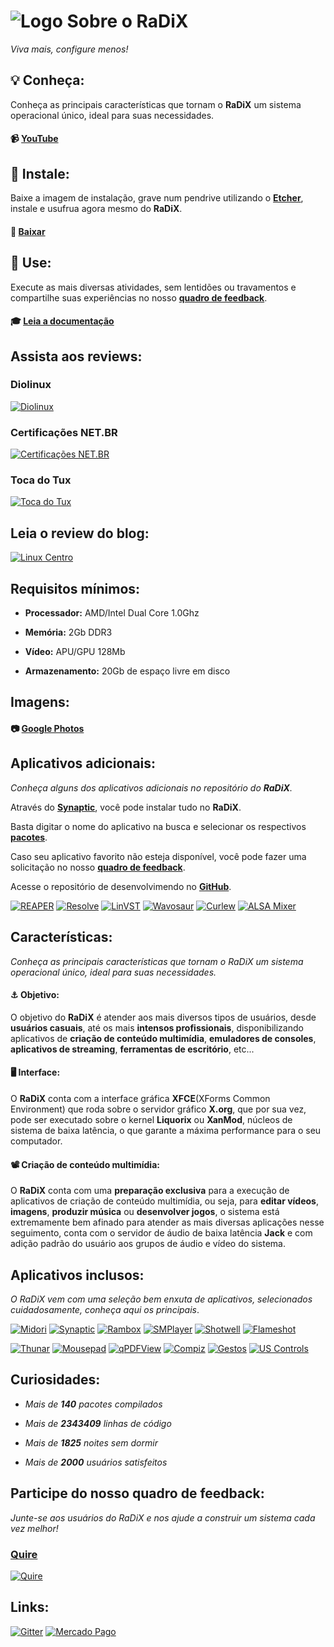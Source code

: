 # ![Logo](https://radix.ws/images/logo.png) Sobre o **RaDiX**

_Viva mais, configure menos!_

## 💡 **Conheça:**

Conheça as principais características que tornam o **RaDiX** um sistema operacional único, ideal para suas necessidades.

#### 📹 [**YouTube**](http://www.youtube.com/watch?v=1e_Ufi5f8p4&list=PLBYCK2tej7WzppY2ID-MLTP3Qo7W2fFq9)

## 🔧 **Instale:**

Baixe a imagem de instalação, grave num pendrive utilizando o [**Etcher**](https://etcher.io/), instale e usufrua agora mesmo do **RaDiX**.

#### 📀 [**Baixar**](https://github.com/rauldipeas/RaDiX/releases)

## 🚀 **Use:**

Execute as mais diversas atividades, sem lentidões ou travamentos e compartilhe suas experiências no nosso [**quadro de feedback**](https://quire.io/w/RaDiX).

#### 🎓 [**Leia a documentação**](https://docs.radix.ws/)

## **Assista aos reviews:**

### Diolinux
[![Diolinux](http://img.youtube.com/vi/xUNIi9usZZA/0.jpg)](https://youtu.be/xUNIi9usZZA)
### Certificações NET.BR
[![Certificações NET.BR](http://img.youtube.com/vi/KAlKQPu0E-s/0.jpg)](https://youtu.be/KAlKQPu0E-s)
### Toca do Tux
[![Toca do Tux](http://img.youtube.com/vi/A4DwYmOFaEo/0.jpg)](https://youtu.be/A4DwYmOFaEo)

## **Leia o review do blog:**

[![Linux Centro](https://radix.ws/images/LinuxCentro-1.png)](https://linuxcentro.com.br/linux/conheca-o-radix-linux/)

## **Requisitos mínimos:**

 - **Processador:** AMD/Intel Dual Core 1.0Ghz

 - **Memória:** 2Gb DDR3

 - **Vídeo:** APU/GPU 128Mb

 - **Armazenamento:** 20Gb de espaço livre em disco

## **Imagens:**

#### 📷 [**Google Photos**](https://photos.app.goo.gl/fyj6PbtzuM1f5KUa7)

## **Aplicativos adicionais:**

_Conheça alguns dos aplicativos adicionais no repositório do **RaDiX**._

Através do [**Synaptic**](https://www.nongnu.org/synaptic/), você pode instalar tudo no **RaDiX**.

Basta digitar o nome do aplicativo na busca e selecionar os respectivos [**pacotes**](https://packages.ubuntu.com/).

Caso seu aplicativo favorito não esteja disponível, você pode fazer uma solicitação no nosso [**quadro de feedback**](https://quire.io/w/RaDiX).

Acesse o repositório de desenvolvimendo no [**GitHub**](https://github.com/rauldipeas/radix-apps/).

[![REAPER](https://radix.ws/images/apps/cockos-reaper.svg)](https://www.reaper.fm/) [![Resolve](https://radix.ws/images/apps/resolve.svg)](https://www.blackmagicdesign.com/products/davinciresolve/) [![LinVST](https://radix.ws/images/apps/application-x-addon.svg)](https://github.com/osxmidi/LinVst) [![Wavosaur](https://radix.ws/images/apps/gtkwave.svg)](https://www.wavosaur.com/) [![Curlew](https://radix.ws/images/apps/curlew.svg)](https://curlew.sourceforge.io/) [![ALSA Mixer](https://radix.ws/images/apps/gnome-alsamixer-icon.svg)](https://launchpad.net/gnome-alsamixer)

## **Características:**

_Conheça as principais características que tornam o RaDiX um sistema operacional único, ideal para suas necessidades._

#### ⚓ **Objetivo:**

O objetivo do **RaDiX** é atender aos mais diversos tipos de usuários, desde **usuários casuais**, até os mais **intensos profissionais**, disponibilizando aplicativos de **criação de conteúdo multimídia**, **emuladores de consoles**, **aplicativos de streaming**, **ferramentas de escritório**, etc...

#### 🖥 **Interface:**

O **RaDiX** conta com a interface gráfica **XFCE**\(XForms Common Environment\) que roda sobre o servidor gráfico **X.org**, que por sua vez, pode ser executado sobre o kernel **Liquorix** ou **XanMod**, núcleos de sistema de baixa latência, o que garante a máxima performance para o seu computador.

#### 📽 **Criação de conteúdo multimídia:**

O **RaDiX** conta com uma **preparação exclusiva** para a execução de aplicativos de criação de conteúdo multimídia, ou seja, para **editar vídeos**, **imagens**, **produzir música** ou **desenvolver jogos**, o sistema está extremamente bem afinado para atender as mais diversas aplicações nesse seguimento, conta com o servidor de áudio de baixa latência **Jack** e com adição padrão do usuário aos grupos de áudio e vídeo do sistema.

## **Aplicativos inclusos:**

_O RaDiX vem com uma seleção bem enxuta de aplicativos, selecionados cuidadosamente, conheça aqui os principais_.

[![Midori](https://radix.ws/images/apps/midori.svg)](https://radix.ws/images/apps/midori.svg) [![Synaptic](https://radix.ws/images/apps/muon.svg)](https://www.nongnu.org/synaptic/) [![Rambox](https://radix.ws/images/apps/rambox.svg)](https://rambox.pro/) [![SMPlayer](https://radix.ws/images/apps/smplayer.svg)](https://www.smplayer.info/) [![Shotwell](https://radix.ws/images/apps/shotwell.svg)](https://wiki.gnome.org/Apps/Shotwell) [![Flameshot](https://radix.ws/images/apps/flameshot.svg)](https://flameshot.js.org/)

[![Thunar](https://radix.ws/images/apps/system-file-manager.svg)](https://docs.xfce.org/xfce/thunar/start) [![Mousepad](https://radix.ws/images/apps/mousepad.svg)](https://git.xfce.org/apps/mousepad/) [![qPDFView](https://radix.ws/images/apps/qpdfview.svg)](https://launchpad.net/qpdfview) [![Compiz](https://radix.ws/images/apps/compiz.svg)](http://www.compiz.org/) [![Gestos](https://radix.ws/images/apps/libinput-gestures.svg)](https://gitlab.com/cunidev/gestures) [![US Controls](https://radix.ws/images/apps/qjackctl.svg)](https://help.ubuntu.com/community/UbuntuStudio/UbuntuStudioControls)

## **Curiosidades:**

 - _Mais de **140** pacotes compilados_

 - _Mais de **2343409** linhas de código_

 - _Mais de **1825** noites sem dormir_

 - _Mais de **2000** usuários satisfeitos_

## **Participe do nosso quadro de feedback:**

 _Junte-se aos usuários do RaDiX e nos ajude a construir um sistema cada vez melhor!_

### [**Quire**](https://quire.io/w/RaDiX)

[![Quire](https://radix.ws/images/quire-banner.png)](https://quire.io/w/RaDiX)

## **Links:**

[![Gitter](https://cdn.androidcrew.com/logos/im.gitter.gitter-logo.png)](https://gitter.im/radix-community/support) [![Mercado Pago](https://radix.ws/images/mercadopago.jpg)](https://radix.ws/sign)
